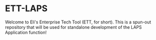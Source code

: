 # ETT-LAPS

Welcome to Eli's Enterprise Tech Tool (ETT, for short). This is a spun-out repository that will be used for standalone development of the LAPS Application function!
